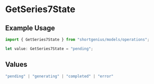 # GetSeries7State

## Example Usage

```typescript
import { GetSeries7State } from "shortgenius/models/operations";

let value: GetSeries7State = "pending";
```

## Values

```typescript
"pending" | "generating" | "completed" | "error"
```